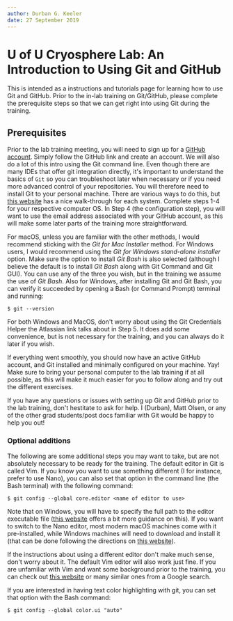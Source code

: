```yaml
---
author: Durban G. Keeler
date: 27 September 2019
---
```


# U of U Cryosphere Lab: An Introduction to Using Git and GitHub

This is intended as a instructions and tutorials page for learning how to use Git and GitHub.
Prior to the in-lab training on Git/GitHub, please complete the prerequisite steps so that we can get right into using Git during the training.

## Prerequisites

Prior to the lab training meeting, you will need to sign up for a [GitHub account](https://github.com/).
Simply follow the GitHub link and create an account.
We will also do a lot of this intro using the Git command line.
Even though there are many IDEs that offer git integration directly, it's important to understand the basics of `Git` so you can troubleshoot later when necessary or if you need more advanced control of your repositories.
You will therefore need to install Git to your personal machine.
There are various ways to do this, but [this website](https://www.atlassian.com/git/tutorials/install-git) has a nice walk-through for each system. 
Complete steps 1-4 for your respective computer OS.
In Step 4 (the configuration step), you will want to use the email address associated with your GitHub account, as this will make some later parts of the training more straightforward.

For macOS, unless you are familiar with the other methods, I would recommend sticking with the *Git for Mac Installer* method.
For Windows users, I would recommend using the *Git for Windows stand-alone installer* option.
Make sure the option to install *Git Bash* is also selected (although I believe the default is to install *Git Bash* along with Git Command and Git GUI).
You can use any of the three you wish, but in the training we assume the use of *Git Bash*.
Also for Windows, after installing Git and Git Bash, you can verify it succeeded by opening a Bash (or Command Prompt) terminal and running:
```
$ git --version
```
For both Windows and MacOS, don't worry about using the Git Credentials Helper the Atlassian link talks about in Step 5.
It does add some convenience, but is not necessary for the training, and you can always do it later if you wish.

If everything went smoothly, you should now have an active GitHub account, and Git installed and minimally configured on your machine. Yay! Make sure to bring your personal computer to the lab training if at all possible, as this will make it much easier for you to follow along and try out the different exercises.

If you have any questions or issues with setting up Git and GitHub prior to the lab training, don't hestitate to ask for help. I (Durban), Matt Olsen, or any of the other grad students/post docs familiar with Git would be happy to help you out!

### Optional additions

The following are some additional steps you may want to take, but are not absolutely necessary to be ready for the training.
The default editor in Git is called Vim.
If you know you want to use something different (I for instance, prefer to use Nano), you can also set that option in the command line (the Bash terminal) with the following command:
```
$ git config --global core.editor <name of editor to use>
```
Note that on Windows, you will have to specify the full path to the editor executable file ([this website](https://git-scm.com/book/en/v2/Getting-Started-First-Time-Git-Setup) offers a bit more guidance on this).
If you want to switch to the Nano editor, most modern macOS machines come with it pre-installed, while Windows machines will need to download and install it (that can be done following the directions on [this website](http://www.oznetnerd.com/git-nano-windows/)).

If the instructions about using a different editor don't make much sense, don't worry about it.
The default Vim editor will also work just fine.
If you are unfamiliar with Vim and want some background prior to the training, you can check out [this website](https://scotch.io/tutorials/getting-started-with-vim-an-interactive-guide) or many similar ones from a Google search.

If you are interested in having text color highlighting with git, you can set that option with the Bash command:
```
$ git config --global color.ui "auto"
```

